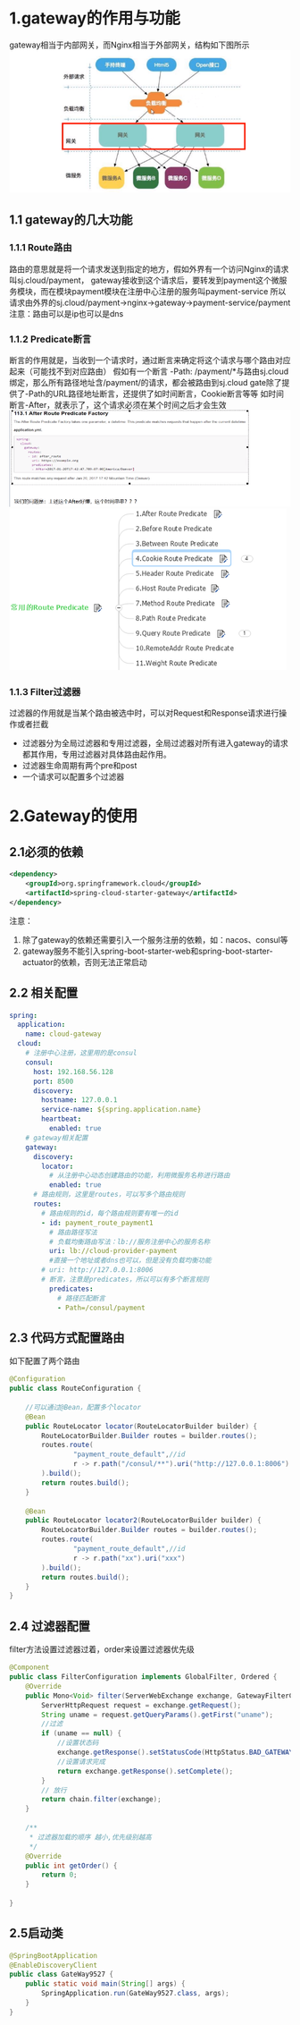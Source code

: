 # 1.gateway的作用与功能
gateway相当于内部网关，而Nginx相当于外部网关，结构如下图所示
![gateway在微服务中架构位置](img/1.png)
## 1.1 gateway的几大功能
### 1.1.1 Route路由
路由的意思就是将一个请求发送到指定的地方，假如外界有一个访问Nginx的请求叫sj.cloud/payment，
gateway接收到这个请求后，要转发到payment这个微服务模块，而在模块payment模块在注册中心注册的服务叫payment-service
所以请求由外界的sj.cloud/payment->nginx->gateway->payment-service/payment
注意：路由可以是ip也可以是dns
### 1.1.2 Predicate断言
断言的作用就是，当收到一个请求时，通过断言来确定将这个请求与哪个路由对应起来（可能找不到对应路由）
假如有一个断言
-Path: /payment/*与路由sj.cloud绑定，那么所有路径地址含/payment/的请求，都会被路由到sj.cloud
gate除了提供了-Path的URL路径地址断言，还提供了如时间断言，Cookie断言等等
如时间断言-After，就表示了，这个请求必须在某个时间之后才会生效
![after断言](img/2.png)
![gate提供的常用断言](img/3.png)
### 1.1.3 Filter过滤器
过滤器的作用就是当某个路由被选中时，可以对Request和Response请求进行操作或者拦截
* 过滤器分为全局过滤器和专用过滤器，全局过滤器对所有进入gateway的请求都其作用，专用过滤器对具体路由起作用。
* 过滤器生命周期有两个pre和post
* 一个请求可以配置多个过滤器

# 2.Gateway的使用
## 2.1必须的依赖
```xml
<dependency>
    <groupId>org.springframework.cloud</groupId>
    <artifactId>spring-cloud-starter-gateway</artifactId>
</dependency>
```
注意：
1. 除了gateway的依赖还需要引入一个服务注册的依赖，如：nacos、consul等
2. gateway服务不能引入spring-boot-starter-web和spring-boot-starter-actuator的依赖，否则无法正常启动
## 2.2 相关配置
```yaml
spring:
  application:
    name: cloud-gateway
  cloud:
    # 注册中心注册，这里用的是consul
    consul:
      host: 192.168.56.128
      port: 8500
      discovery:
        hostname: 127.0.0.1
        service-name: ${spring.application.name}
        heartbeat:
          enabled: true
    # gateway相关配置
    gateway:
      discovery:
        locator:
          # 从注册中心动态创建路由的功能，利用微服务名称进行路由
          enabled: true
      # 路由规则，这里是routes，可以写多个路由规则
      routes:
        # 路由规则的id，每个路由规则要有唯一的id
        - id: payment_route_payment1
          # 路由路径写法
          # 负载均衡路由写法：lb://服务注册中心的服务名称
          uri: lb://cloud-provider-payment
          #直接一个地址或者dns也可以，但是没有负载均衡功能
        # uri: http://127.0.0.1:8006
        # 断言，注意是predicates，所以可以有多个断言规则
          predicates:
            # 路径匹配断言
            - Path=/consul/payment 
```



## 2.3 代码方式配置路由
如下配置了两个路由
```java
@Configuration
public class RouteConfiguration {

    //可以通过@Bean，配置多个locator
    @Bean
    public RouteLocator locator(RouteLocatorBuilder builder) {
        RouteLocatorBuilder.Builder routes = builder.routes();
        routes.route(
                "payment_route_default",//id
                r -> r.path("/consul/**").uri("http://127.0.0.1:8006")
        ).build();
        return routes.build();
    }

    @Bean
    public RouteLocator locator2(RouteLocatorBuilder builder) {
        RouteLocatorBuilder.Builder routes = builder.routes();
        routes.route(
                "payment_route_default",//id
                r -> r.path("xx").uri("xxx")
        ).build();
        return routes.build();
    }
}

```
## 2.4 过滤器配置
filter方法设置过滤器过着，order来设置过滤器优先级
```java
@Component
public class FilterConfiguration implements GlobalFilter, Ordered {
    @Override
    public Mono<Void> filter(ServerWebExchange exchange, GatewayFilterChain chain) {
        ServerHttpRequest request = exchange.getRequest();
        String uname = request.getQueryParams().getFirst("uname");
        //过滤
        if (uname == null) {
            //设置状态码
            exchange.getResponse().setStatusCode(HttpStatus.BAD_GATEWAY);
            //设置请求完成
            return exchange.getResponse().setComplete();
        }
        // 放行
        return chain.filter(exchange);
    }

    /**
     * 过滤器加载的顺序 越小,优先级别越高
     */
    @Override
    public int getOrder() {
        return 0;
    }

}
```
## 2.5启动类
```java
@SpringBootApplication
@EnableDiscoveryClient
public class GateWay9527 {
    public static void main(String[] args) {
        SpringApplication.run(GateWay9527.class, args);
    }
}
```